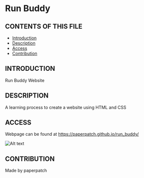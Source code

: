 # Run Buddy

## CONTENTS OF THIS FILE

* [Introduction](#introduction)
* [Description](#description)
* [Access](#access)
* [Contribution](#contribution)

## INTRODUCTION

Run Buddy Website

## DESCRIPTION

A learning process to create a website using HTML and CSS

## ACCESS
Webpage can be found at https://paperpatch.github.io/run_buddy/

![Alt text](./assets/images/run-buddy.png "run-buddy") 

## CONTRIBUTION
Made by paperpatch
